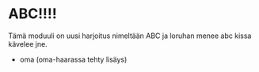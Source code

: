 # ABC!!!!

Tämä moduuli on uusi harjoitus nimeltään ABC ja loruhan menee abc kissa kävelee jne.

- oma (oma-haarassa tehty lisäys)
